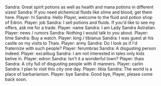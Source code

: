 Sandra: Great spirit potions as well as health and mana potions in different sizes!
Sandra: If you need alchemical fluids like slime and blood, get them here.
Player: hi
Sandra: Hello Player, welcome to the fluid and potion shop of Edron.
Player: job
Sandra: I sell potions and fluids. If you'd like to see my offers, ask me for a trade.
Player: name
Sandra: I am Lady Sandra Astralian.
Player: news / rumors
Sandra: Nothing I would talk to you about.
Player: time
Sandra: Buy a watch.
Player: king / tibianus
Sandra: I was guest at his castle on my visits to Thais.
Player: army
Sandra: Do I look as if I'd fraternize with such people?
Player: ferumbras
Sandra: A disgusting person indeed.
Player: excalibug
Sandra: I am not interested in tales only kids belive in.
Player: edron
Sandra: Isn't it a wonderful town?
Player: thais
Sandra: A city full of disgusting people with ill manners.
Player: carlin
Sandra: I plan to visit this city one day.
Player: tibia
Sandra: The world is a place of barbarianism.
Player: bye
Sandra: Good bye, Player, please come back soon.